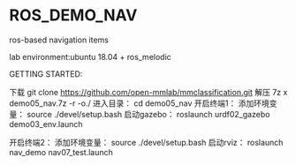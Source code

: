 # ROS_DEMO_NAV
ros-based navigation items


lab environment:ubuntu 18.04 + ros_melodic

GETTING STARTED:
  
 下载
    git clone https://github.com/open-mmlab/mmclassification.git
 解压
  7z x demo05_nav.7z -r -o./
 进入目录：
  cd demo05_nav
 开启终端1：
    添加环境变量：
      source ./devel/setup.bash
    启动gazebo：
      roslaunch urdf02_gazebo demo03_env.launch
    
 开启终端2：
    添加环境变量：
      source ./devel/setup.bash
    启动rviz：
      roslaunch nav_demo nav07_test.launch 
 
